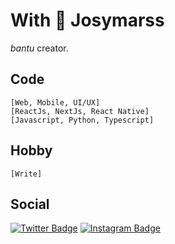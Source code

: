 # **With 🖤 Josymarss**

*bantu* creator. 

## Code
    [Web, Mobile, UI/UX]
    [ReactJs, NextJs, React Native]
    [Javascript, Python, Typescript]

## Hobby
    [Write]

## Social
[![Twitter Badge](https://img.shields.io/badge/-@josymarss-black?style=flat-square&labelColor=white&logo=twitter&logoColor=black&link=https://twitter.com/josymarss)](https://twitter.com/josymarss) 
[![Instagram Badge](https://img.shields.io/badge/-@bantucodedev-black?style=flat-square&labelColor=white&logo=instagram&logoColor=black&link=https://instagram.com/bantucodedev/)](https://www.instagram.com/bantucodedev/) 
